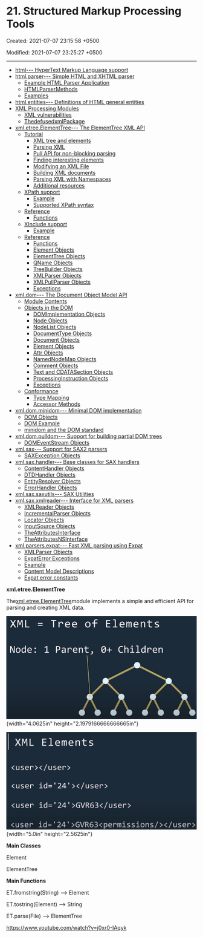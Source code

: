 # 21. Structured Markup Processing Tools

Created: 2021-07-07 23:15:58 +0500

Modified: 2021-07-07 23:25:27 +0500

---
-   [html--- HyperText Markup Language support](https://docs.python.org/3/library/html.html)
-   [html.parser--- Simple HTML and XHTML parser](https://docs.python.org/3/library/html.parser.html)
    -   [Example HTML Parser Application](https://docs.python.org/3/library/html.parser.html#example-html-parser-application)
    -   [HTMLParserMethods](https://docs.python.org/3/library/html.parser.html#htmlparser-methods)
    -   [Examples](https://docs.python.org/3/library/html.parser.html#examples)
-   [html.entities--- Definitions of HTML general entities](https://docs.python.org/3/library/html.entities.html)
-   [XML Processing Modules](https://docs.python.org/3/library/xml.html)
    -   [XML vulnerabilities](https://docs.python.org/3/library/xml.html#xml-vulnerabilities)
    -   [ThedefusedxmlPackage](https://docs.python.org/3/library/xml.html#the-defusedxml-package)
-   [xml.etree.ElementTree--- The ElementTree XML API](https://docs.python.org/3/library/xml.etree.elementtree.html)
    -   [Tutorial](https://docs.python.org/3/library/xml.etree.elementtree.html#tutorial)
        -   [XML tree and elements](https://docs.python.org/3/library/xml.etree.elementtree.html#xml-tree-and-elements)
        -   [Parsing XML](https://docs.python.org/3/library/xml.etree.elementtree.html#parsing-xml)
        -   [Pull API for non-blocking parsing](https://docs.python.org/3/library/xml.etree.elementtree.html#pull-api-for-non-blocking-parsing)
        -   [Finding interesting elements](https://docs.python.org/3/library/xml.etree.elementtree.html#finding-interesting-elements)
        -   [Modifying an XML File](https://docs.python.org/3/library/xml.etree.elementtree.html#modifying-an-xml-file)
        -   [Building XML documents](https://docs.python.org/3/library/xml.etree.elementtree.html#building-xml-documents)
        -   [Parsing XML with Namespaces](https://docs.python.org/3/library/xml.etree.elementtree.html#parsing-xml-with-namespaces)
        -   [Additional resources](https://docs.python.org/3/library/xml.etree.elementtree.html#additional-resources)
    -   [XPath support](https://docs.python.org/3/library/xml.etree.elementtree.html#xpath-support)
        -   [Example](https://docs.python.org/3/library/xml.etree.elementtree.html#example)
        -   [Supported XPath syntax](https://docs.python.org/3/library/xml.etree.elementtree.html#supported-xpath-syntax)
    -   [Reference](https://docs.python.org/3/library/xml.etree.elementtree.html#reference)
        -   [Functions](https://docs.python.org/3/library/xml.etree.elementtree.html#functions)
    -   [XInclude support](https://docs.python.org/3/library/xml.etree.elementtree.html#xinclude-support)
        -   [Example](https://docs.python.org/3/library/xml.etree.elementtree.html#id3)
    -   [Reference](https://docs.python.org/3/library/xml.etree.elementtree.html#id4)
        -   [Functions](https://docs.python.org/3/library/xml.etree.elementtree.html#elementinclude-functions)
        -   [Element Objects](https://docs.python.org/3/library/xml.etree.elementtree.html#element-objects)
        -   [ElementTree Objects](https://docs.python.org/3/library/xml.etree.elementtree.html#elementtree-objects)
        -   [QName Objects](https://docs.python.org/3/library/xml.etree.elementtree.html#qname-objects)
        -   [TreeBuilder Objects](https://docs.python.org/3/library/xml.etree.elementtree.html#treebuilder-objects)
        -   [XMLParser Objects](https://docs.python.org/3/library/xml.etree.elementtree.html#xmlparser-objects)
        -   [XMLPullParser Objects](https://docs.python.org/3/library/xml.etree.elementtree.html#xmlpullparser-objects)
        -   [Exceptions](https://docs.python.org/3/library/xml.etree.elementtree.html#exceptions)
-   [xml.dom--- The Document Object Model API](https://docs.python.org/3/library/xml.dom.html)
    -   [Module Contents](https://docs.python.org/3/library/xml.dom.html#module-contents)
    -   [Objects in the DOM](https://docs.python.org/3/library/xml.dom.html#objects-in-the-dom)
        -   [DOMImplementation Objects](https://docs.python.org/3/library/xml.dom.html#domimplementation-objects)
        -   [Node Objects](https://docs.python.org/3/library/xml.dom.html#node-objects)
        -   [NodeList Objects](https://docs.python.org/3/library/xml.dom.html#nodelist-objects)
        -   [DocumentType Objects](https://docs.python.org/3/library/xml.dom.html#documenttype-objects)
        -   [Document Objects](https://docs.python.org/3/library/xml.dom.html#document-objects)
        -   [Element Objects](https://docs.python.org/3/library/xml.dom.html#element-objects)
        -   [Attr Objects](https://docs.python.org/3/library/xml.dom.html#attr-objects)
        -   [NamedNodeMap Objects](https://docs.python.org/3/library/xml.dom.html#namednodemap-objects)
        -   [Comment Objects](https://docs.python.org/3/library/xml.dom.html#comment-objects)
        -   [Text and CDATASection Objects](https://docs.python.org/3/library/xml.dom.html#text-and-cdatasection-objects)
        -   [ProcessingInstruction Objects](https://docs.python.org/3/library/xml.dom.html#processinginstruction-objects)
        -   [Exceptions](https://docs.python.org/3/library/xml.dom.html#exceptions)
    -   [Conformance](https://docs.python.org/3/library/xml.dom.html#conformance)
        -   [Type Mapping](https://docs.python.org/3/library/xml.dom.html#type-mapping)
        -   [Accessor Methods](https://docs.python.org/3/library/xml.dom.html#accessor-methods)
-   [xml.dom.minidom--- Minimal DOM implementation](https://docs.python.org/3/library/xml.dom.minidom.html)
    -   [DOM Objects](https://docs.python.org/3/library/xml.dom.minidom.html#dom-objects)
    -   [DOM Example](https://docs.python.org/3/library/xml.dom.minidom.html#dom-example)
    -   [minidom and the DOM standard](https://docs.python.org/3/library/xml.dom.minidom.html#minidom-and-the-dom-standard)
-   [xml.dom.pulldom--- Support for building partial DOM trees](https://docs.python.org/3/library/xml.dom.pulldom.html)
    -   [DOMEventStream Objects](https://docs.python.org/3/library/xml.dom.pulldom.html#domeventstream-objects)
-   [xml.sax--- Support for SAX2 parsers](https://docs.python.org/3/library/xml.sax.html)
    -   [SAXException Objects](https://docs.python.org/3/library/xml.sax.html#saxexception-objects)
-   [xml.sax.handler--- Base classes for SAX handlers](https://docs.python.org/3/library/xml.sax.handler.html)
    -   [ContentHandler Objects](https://docs.python.org/3/library/xml.sax.handler.html#contenthandler-objects)
    -   [DTDHandler Objects](https://docs.python.org/3/library/xml.sax.handler.html#dtdhandler-objects)
    -   [EntityResolver Objects](https://docs.python.org/3/library/xml.sax.handler.html#entityresolver-objects)
    -   [ErrorHandler Objects](https://docs.python.org/3/library/xml.sax.handler.html#errorhandler-objects)
-   [xml.sax.saxutils--- SAX Utilities](https://docs.python.org/3/library/xml.sax.utils.html)
-   [xml.sax.xmlreader--- Interface for XML parsers](https://docs.python.org/3/library/xml.sax.reader.html)
    -   [XMLReader Objects](https://docs.python.org/3/library/xml.sax.reader.html#xmlreader-objects)
    -   [IncrementalParser Objects](https://docs.python.org/3/library/xml.sax.reader.html#incrementalparser-objects)
    -   [Locator Objects](https://docs.python.org/3/library/xml.sax.reader.html#locator-objects)
    -   [InputSource Objects](https://docs.python.org/3/library/xml.sax.reader.html#inputsource-objects)
    -   [TheAttributesInterface](https://docs.python.org/3/library/xml.sax.reader.html#the-attributes-interface)
    -   [TheAttributesNSInterface](https://docs.python.org/3/library/xml.sax.reader.html#the-attributesns-interface)
-   [xml.parsers.expat--- Fast XML parsing using Expat](https://docs.python.org/3/library/pyexpat.html)
    -   [XMLParser Objects](https://docs.python.org/3/library/pyexpat.html#xmlparser-objects)
    -   [ExpatError Exceptions](https://docs.python.org/3/library/pyexpat.html#expaterror-exceptions)
    -   [Example](https://docs.python.org/3/library/pyexpat.html#example)
    -   [Content Model Descriptions](https://docs.python.org/3/library/pyexpat.html#module-xml.parsers.expat.model)
    -   [Expat error constants](https://docs.python.org/3/library/pyexpat.html#module-xml.parsers.expat.errors)



**xml.etree.ElementTree**

The[xml.etree.ElementTree](https://docs.python.org/3/library/xml.etree.elementtree.html#module-xml.etree.ElementTree)module implements a simple and efficient API for parsing and creating XML data.

![XML Node : Tree of Elements 1 Parent, o 0+ Children o O o ](media/21.-Structured-Markup-Processing-Tools-image1.jpeg){width="4.0625in" height="2.1979166666666665in"}



![XML Elements <user></user> <user <user <user 1 241 ></user> '24' >GVR63<permissions/></user> ](media/21.-Structured-Markup-Processing-Tools-image2.jpeg){width="5.0in" height="2.5625in"}



**Main Classes**

Element

ElementTree



**Main Functions**

ET.fromstring(String) --> Element

ET.tostring(Element) --> String

ET.parse(File) --> ElementTree



<https://www.youtube.com/watch?v=j0xr0-IAqyk>


